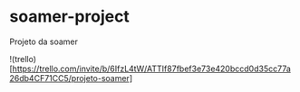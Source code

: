 # soamer-project
Projeto da soamer

!(trello)[https://trello.com/invite/b/6IfzL4tW/ATTIf87fbef3e73e420bccd0d35cc77a26db4CF71CC5/projeto-soamer]
